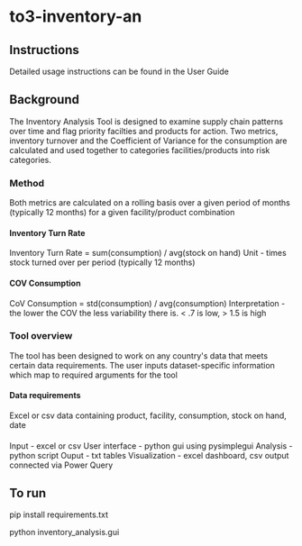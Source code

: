 # to3-inventory-an

## Instructions
Detailed usage instructions can be found in the User Guide

## Background
The Inventory Analysis Tool is designed to examine supply chain patterns over time and flag priority facilties and products for action. Two metrics, inventory turnover and the Coefficient of Variance for the consumption are calculated and used together to categories facilities/products into risk categories.

### Method
Both metrics are calculated on a rolling basis over a given period of months (typically 12 months) for a given facility/product combination

#### Inventory Turn Rate
Inventory Turn Rate = sum(consumption) / avg(stock on hand)
Unit - times stock turned over per period (typically 12 months)

#### COV Consumption
CoV Consumption = std(consumption) / avg(consumption)
Interpretation - the lower the COV the less variability there is. < .7 is low, > 1.5 is high

### Tool overview

The tool has been designed to work on any country's data that meets certain data requirements. The user inputs dataset-specific information which map to required arguments for the tool

#### Data requirements
Excel or csv data containing product, facility, consumption, stock on hand, date 

####
Input - excel or csv
User interface - python gui using pysimplegui
Analysis - python script
Ouput - txt tables
Visualization - excel dashboard, csv output connected via Power Query

## To run
pip install requirements.txt

python inventory_analysis.gui
